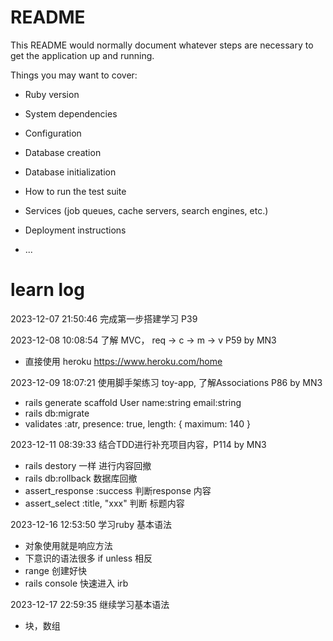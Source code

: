 # README

This README would normally document whatever steps are necessary to get the
application up and running.

Things you may want to cover:

* Ruby version

* System dependencies

* Configuration

* Database creation

* Database initialization

* How to run the test suite

* Services (job queues, cache servers, search engines, etc.)

* Deployment instructions

* ...

# learn log

2023-12-07 21:50:46 完成第一步搭建学习  P39

2023-12-08 10:08:54 了解 MVC， req -> c -> m -> v P59 by MN3
- 直接使用 heroku  https://www.heroku.com/home

2023-12-09 18:07:21 使用脚手架练习 toy-app, 了解Associations P86 by MN3
- rails generate scaffold User name:string email:string 
- rails db:migrate
- validates :atr, presence: true, length: { maximum: 140 } 

2023-12-11 08:39:33  结合TDD进行补充项目内容，P114 by MN3
- rails destory 一样  进行内容回撤
- rails db:rollback 数据库回撤
- assert_response :success  判断response 内容
- assert_select :title, "xxx"  判断 标题内容

2023-12-16 12:53:50  学习ruby 基本语法
- 对象使用就是响应方法
- 下意识的语法很多   if   unless 相反
- range 创建好快
- rails console 快速进入  irb

2023-12-17 22:59:35 继续学习基本语法
- 块，数组